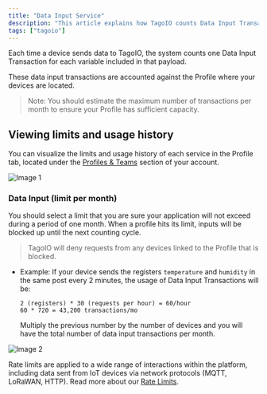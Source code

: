 ```yaml
---
title: "Data Input Service"
description: "This article explains how TagoIO counts Data Input Transactions when devices send data, and where to view limits and usage history for each Profile. It also reminds you to estimate your monthly transaction volume."
tags: ["tagoio"]
---
```

Each time a device sends data to TagoIO, the system counts one Data Input Transaction for each variable included in that payload.

These data input transactions are accounted against the Profile where your devices are located.

> Note: You should estimate the maximum number of transactions per month to ensure your Profile has sufficient capacity.

## Viewing limits and usage history
You can visualize the limits and usage history of each service in the Profile tab, located under the [Profiles & Teams](../account/profiles) section of your account.

![Image 1](https://help.tago.io/galleryDocuments/edbsndab4798ca176c007187334dfe916a5f1f2ad8b3513e461b736204cca392b8a381af5bf0d0f1d0155cf0e22b328e8072d?inline=true)

### Data Input (limit per month)
You should select a limit that you are sure your application will not exceed during a period of one month. When a profile hits its limit, inputs will be blocked up until the next counting cycle.

> TagoIO will deny requests from any devices linked to the Profile that is blocked.

*   Example: If your device sends the registers `temperature` and `humidity` in the same post every 2 minutes, the usage of Data Input Transactions will be:
    ```text
    2 (registers) * 30 (requests per hour) = 60/hour
    60 * 720 = 43,200 transactions/mo
    ```
    Multiply the previous number by the number of devices and you will have the total number of data input transactions per month.

![Image 2](https://static.zohocdn.com/zoho-desk-editor/static/images/info.png)

Rate limits are applied to a wide range of interactions within the platform, including data sent from IoT devices via network protocols (MQTT, LoRaWAN, HTTP). Read more about our [Rate Limits](/tagoio/rate-limits-hard-limits).
